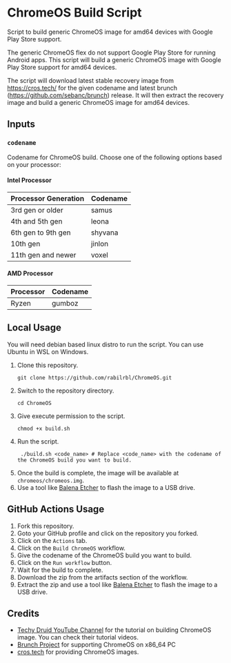 # ChromeOS Build Script

Script to build generic ChromeOS image for amd64 devices with Google Play Store support.

The generic ChromeOS flex do not support Google Play Store for running Android apps. This script will build a generic ChromeOS image with Google Play Store support for amd64 devices.

The script will download latest stable recovery image from https://cros.tech/ for the given codename and latest brunch (https://github.com/sebanc/brunch) release. It will then extract the recovery image and build a generic ChromeOS image for amd64 devices.

## Inputs

### `codename`

Codename for ChromeOS build. Choose one of the following options based on your processor:

#### Intel Processor

| Processor Generation | Codename |
|---------------------|----------|
| 3rd gen or older    | samus    |
| 4th and 5th gen     | leona    |
| 6th gen to 9th gen  | shyvana  |
| 10th gen            | jinlon   |
| 11th gen and newer  | voxel    |

#### AMD Processor

| Processor | Codename |
|-----------|----------|
| Ryzen     | gumboz   |

## Local Usage

You will need debian based linux distro to run the script. You can use Ubuntu in WSL on Windows.

1. Clone this repository.
   ```shell
   git clone https://github.com/rabilrbl/ChromeOS.git
   ```
2. Switch to the repository directory.
   ```shell
   cd ChromeOS
   ```
3. Give execute permission to the script.
   ```shell
   chmod +x build.sh
   ```
4. Run the script.
   ```shell
    ./build.sh <code_name> # Replace <code_name> with the codename of the ChromeOS build you want to build.
    ```
5. Once the build is complete, the image will be available at `chromeos/chromeos.img`.
6. Use a tool like [Balena Etcher](https://www.balena.io/etcher/) to flash the image to a USB drive.

## GitHub Actions Usage

1. Fork this repository.
2. Goto your GitHub profile and click on the repository you forked.
3. Click on the `Actions` tab.
4. Click on the `Build ChromeOS` workflow.
5. Give the codename of the ChromeOS build you want to build.
6. Click on the `Run workflow` button.
7. Wait for the build to complete.
8. Download the zip from the artifacts section of the workflow.
9. Extract the zip and use a tool like [Balena Etcher](https://www.balena.io/etcher/) to flash the image to a USB drive.

## Credits

- [Techy Druid YouTube Channel](https://www.youtube.com/@TechyDruid) for the tutorial on building ChromeOS image. You can check their tutorial videos.
- [Brunch Project](https://github.com/sebanc/brunch) for supporting ChromeOS on x86_64 PC
- [cros.tech](https://cros.tech/) for providing ChromeOS images.